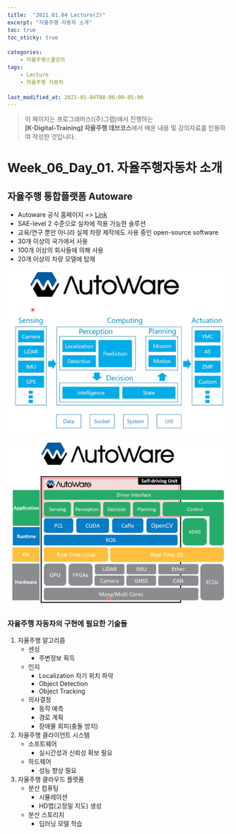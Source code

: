 ```yaml
---
title:  "2021.01.04 Lecture(2)"
excerpt: "자율주행 자동차 소개"
toc: true
toc_sticky: true

categories:
    - 자율주행스쿨강의
tags:
    - Lecture
    - 자율주행 자동차

last_modified_at: 2021-01-04T08:06:00-05:00
---
```


>이 페이지는 프로그래머스((주)그렙)에서 진행하는\
**[K-Digital-Training] 자율주행 데브코스**에서 배운 내용 및 강의자료를 인용하여 작성한 것입니다.

# Week_06_Day_01. 자율주행자동차 소개

## 자율주행 통합플랫폼 Autoware

- Autoware 공식 홈페이지 => [Link](http://www.autoware.org)
- SAE-level 2 수준으로 실차에 적용 가능한 솔루션
- 교육/연구 뿐만 아니라 실제 차량 제작에도 사용 중인 open-source software
- 30개 이상의 국가에서 사용
- 100개 이상의 회사들에 의해 사용
- 20개 이상의 차량 모델에 탑재

![AutoWare sotfware architecture-01](/assets/images/lecture/week06_imgs/01/figure_02.png)

![AutoWare sotfware architecture-02](/assets/images/lecture/week06_imgs/01/figure_03.png)

### 자율주행 자동차의 구현에 필요한 기술들
1. 자율주행 알고리즘
    - 센싱
        - 주변정보 획득
    - 인지
        - Localization 자기 위치 파악
        - Object Detection
        - Object Tracking
    - 의사결정
        - 동작 예측
        - 경로 계획
        - 장애물 회피(충돌 방지)
2. 자율주행 클라이언트 시스템
    - 소프트웨어
        - 실시간성과 신뢰성 확보 필요
    - 하드웨어
        - 성능 향상 필요
3. 자율주행 클라우드 플랫폼
    - 분산 컴퓨팅
        - 시뮬레이션
        - HD맵(고정밀 지도) 생성
    - 분산 스토리지
        - 딥러닝 모델 학습
